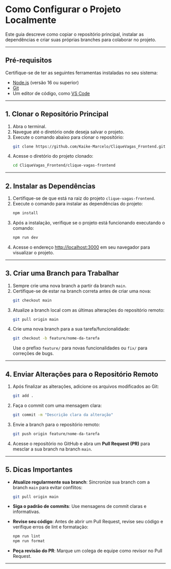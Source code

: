 # Como Configurar o Projeto Localmente

Este guia descreve como copiar o repositório principal, instalar as dependências e criar suas próprias branches para colaborar no projeto.

---

## **Pré-requisitos**
Certifique-se de ter as seguintes ferramentas instaladas no seu sistema:

- [Node.js](https://nodejs.org) (versão 16 ou superior)
- [Git](https://git-scm.com/)
- Um editor de código, como [VS Code](https://code.visualstudio.com/)

---

## **1. Clonar o Repositório Principal**

1. Abra o terminal.
2. Navegue até o diretório onde deseja salvar o projeto.
3. Execute o comando abaixo para clonar o repositório:
   ```bash
   git clone https://github.com/Kaike-Marcelo/CliqueVagas_Frontend.git
   ```
4. Acesse o diretório do projeto clonado:
   ```bash
   cd CliqueVagas_Frontend/clique-vagas-frontend
   ```

---

## **2. Instalar as Dependências**

1. Certifique-se de que está na raiz do projeto `clique-vagas-frontend`.
2. Execute o comando para instalar as dependências do projeto:
   ```bash
   npm install
   ```
3. Após a instalação, verifique se o projeto está funcionando executando o comando:
   ```bash
   npm run dev
   ```
4. Acesse o endereço [http://localhost:3000](http://localhost:3000) em seu navegador para visualizar o projeto.

---

## **3. Criar uma Branch para Trabalhar**

1. Sempre crie uma nova branch a partir da branch `main`.
2. Certifique-se de estar na branch correta antes de criar uma nova:
   ```bash
   git checkout main
   ```
3. Atualize a branch local com as últimas alterações do repositório remoto:
   ```bash
   git pull origin main
   ```
4. Crie uma nova branch para a sua tarefa/funcionalidade:
   ```bash
   git checkout -b feature/nome-da-tarefa
   ```
   Use o prefixo `feature/` para novas funcionalidades ou `fix/` para correções de bugs.

---

## **4. Enviar Alterações para o Repositório Remoto**

1. Após finalizar as alterações, adicione os arquivos modificados ao Git:
   ```bash
   git add .
   ```
2. Faça o commit com uma mensagem clara:
   ```bash
   git commit -m "Descrição clara da alteração"
   ```
3. Envie a branch para o repositório remoto:
   ```bash
   git push origin feature/nome-da-tarefa
   ```
4. Acesse o repositório no GitHub e abra um **Pull Request (PR)** para mesclar a sua branch na branch `main`.

---

## **5. Dicas Importantes**

- **Atualize regularmente sua branch**: Sincronize sua branch com a branch `main` para evitar conflitos:
  ```bash
  git pull origin main
  ```

- **Siga o padrão de commits**: Use mensagens de commit claras e informativas.

- **Revise seu código**: Antes de abrir um Pull Request, revise seu código e verifique erros de lint e formatação:
  ```bash
  npm run lint
  npm run format
  ```

- **Peça revisão do PR**: Marque um colega de equipe como revisor no Pull Request.

---